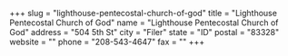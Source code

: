 +++
slug = "lighthouse-pentecostal-church-of-god"
title = "Lighthouse Pentecostal Church of God"
name = "Lighthouse Pentecostal Church of God"
address = "504 5th St"
city = "Filer"
state = "ID"
postal = "83328"
website = ""
phone = "208-543-4647"
fax = ""
+++
